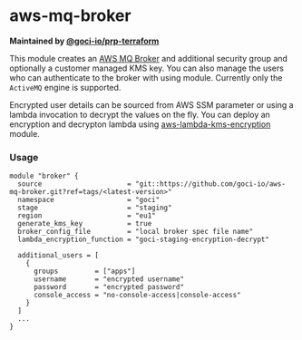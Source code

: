 # aws-mq-broker

**Maintained by [@goci-io/prp-terraform](https://github.com/orgs/goci-io/teams/prp-terraform)**

This module creates an [AWS MQ Broker](https://docs.aws.amazon.com/amazon-mq/latest/developer-guide/welcome.html) and additional security group and optionally a customer managed KMS key. You can also manage the users who can authenticate to the broker with using module. Currently only the `ActiveMQ` engine is supported.

Encrypted user details can be sourced from AWS SSM parameter or using a lambda invocation to decrypt the values on the fly. 
You can deploy an encryption and decrypton lambda using [aws-lambda-kms-encryption](https://github.com/goci-io/aws-lambda-kms-encryption) module.

### Usage

```hcl
module "broker" {
  source                     = "git::https://github.com/goci-io/aws-mq-broker.git?ref=tags/<latest-version>"
  namespace                  = "goci"
  stage                      = "staging"
  region                     = "eu1"
  generate_kms_key           = true
  broker_config_file         = "local broker spec file name"
  lambda_encryption_function = "goci-staging-encryption-decrypt"

  additional_users = [
    {
      groups         = ["apps"]
      username       = "encrypted username"
      password       = "encrypted password"
      console_access = "no-console-access|console-access"
    }
  ]
  ...
}
```
